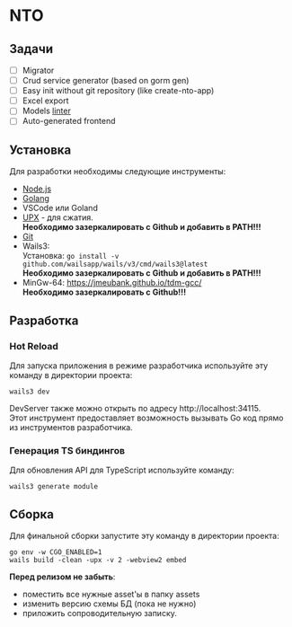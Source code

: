 # NTO

## Задачи
- [ ] Migrator
- [ ] Crud service generator (based on gorm gen)
- [ ] Easy init without git repository (like create-nto-app)
- [ ] Excel export
- [ ] Models [linter](https://git.gogacoder.ru/NTO/gormlint)
- [ ] Auto-generated frontend  

## Установка

Для разработки необходимы следующие инструменты:
* [Node.js](https://nodejs.org/en)
* [Golang](https://go.dev/dl/) 
* VSCode или Goland
* [UPX](https://github.com/upx/upx/releases/latest) - для сжатия.  
**Необходимо зазеркалировать с Github и добавить в PATH!!!**
* [Git](https://git-scm.com/)
* Wails3:  
Установка:
`go install -v github.com/wailsapp/wails/v3/cmd/wails3@latest`  
**Необходимо зазеркалировать с Github и добавить в PATH!!!**
* MinGw-64: https://jmeubank.github.io/tdm-gcc/  
**Необходимо зазеркалировать с Github!!!**

## Разработка
### Hot Reload
Для запуска приложения в режиме разработчика используйте эту команду в директории проекта:
```
wails3 dev
```  
DevServer также можно открыть по адресу http://localhost:34115.  
Этот инструмент предоставляет возможность вызывать Go код прямо из инструментов разработчика.

### Генерация TS биндингов
Для обновления API для TypeScript используйте команду:
```
wails3 generate module
```

## Сборка

Для финальной сборки запустите эту команду в директории проекта:
```
go env -w CGO_ENABLED=1
wails build -clean -upx -v 2 -webview2 embed
```
**Перед релизом не забыть**:
* поместить все нужные asset'ы в папку assets
* изменить версию схемы БД (пока не нужно)
* приложить сопроводительную записку.
